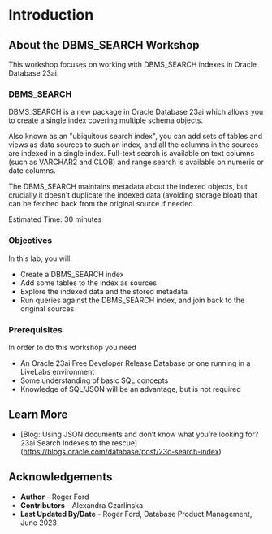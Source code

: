 # Introduction

## About the DBMS_SEARCH Workshop

This workshop focuses on working with DBMS_SEARCH indexes in Oracle Database 23ai.

### **DBMS_SEARCH**

DBMS\_SEARCH is a new package in Oracle Database 23ai which allows you to create a single index covering multiple schema objects.

Also known as an "ubiquitous search index", you can add sets of tables and views as data sources to such an index, and all the columns in the sources are indexed in a single index. Full-text search is available on text columns (such as VARCHAR2 and CLOB) and range search is available on numeric or date columns.

The DBMS_SEARCH maintains metadata about the indexed objects, but crucially it doesn't duplicate the indexed data (avoiding storage bloat) that can be fetched back from the original source if needed.

Estimated Time: 30 minutes

### Objectives

In this lab, you will:
* Create a DBMS_SEARCH index
* Add some tables to the index as sources
* Explore the indexed data and the stored metadata
* Run queries against the DBMS_SEARCH index, and join back to the original sources

### Prerequisites

In order to do this workshop you need
* An Oracle 23ai Free Developer Release Database or one running in a LiveLabs environment
* Some understanding of basic SQL concepts
* Knowledge of SQL/JSON will be an advantage, but is not required

## Learn More

* [Blog: Using JSON documents and don’t know what you’re looking for? 23ai Search Indexes to the rescue] (https://blogs.oracle.com/database/post/23c-search-index)

## Acknowledgements
* **Author** - Roger Ford
* **Contributors** - Alexandra Czarlinska
* **Last Updated By/Date** - Roger Ford, Database Product Management, June 2023
